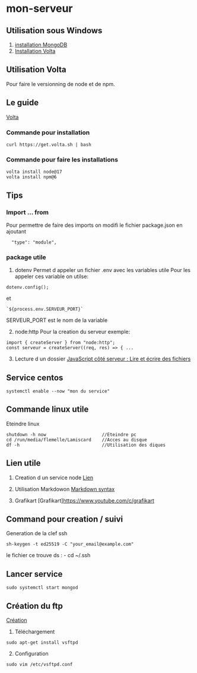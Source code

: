 # mon-serveur
## Utilisation sous Windows
1. [installation MongoDB](https://www.mongodb.com/try/download/community)
2. [Installation Volta](https://github.com/volta-cli/volta/releases/download/v1.1.0/volta-1.1.0-windows-x86_64.msi)

## Utilisation Volta
Pour faire le versionning de node et de npm.
## Le guide
[Volta](https://docs.volta.sh/guide/getting-started)

### Commande pour installation
```
curl https://get.volta.sh | bash
```
### Commande pour faire les installations
```
volta install node@17
volta install npm@6
```

## Tips
### Import ... from

Pour permettre de faire des imports on modifi le fichier package.json en ajoutant
```
  "type": "module",
```
### package utile
1. dotenv
Permet d appeler un fichier .env avec les variables utile
Pour les appeler ces variable on utilse:
```
dotenv.config();
```
et 
```
`${process.env.SERVEUR_PORT}`
```
SERVEUR_PORT est le nom de la variable

2. node:http
Pour la creation du serveur
exemple:
```
import { createServer } from "node:http";
const serveur = createServer((req, res) => { ...
```

3. Lecture d un dossier
[JavaScript côté serveur : Lire et écrire des fichiers](https://www.youtube.com/watch?v=cT6b6_XzFmI&t=1134s)

## Service centos
```
systemctl enable --now "mon du service"
```
## Commande linux utile

Eteindre linux
```
shutdown -h now                     //Eteindre pc
cd /run/media/flemelle/Lamiscard    //Acces au disque
df -h                               //Utilisation des diques

```
## Lien utile

1. Creation d un service node
[Lien](https://nodesource.com/blog/running-your-node-js-app-with-systemd-part-1/)

2. Utilisation Markdowon
[Markdown syntax](https://www.markdownguide.org/basic-syntax/)

3. Grafikart
[Grafikart]https://www.youtube.com/c/grafikart

## Command pour creation / suivi 
Generation de la clef ssh
```
sh-keygen -t ed25519 -C "your_email@example.com"
```
le fichier ce trouve ds : - cd ~/.ssh

## Lancer service 
```
sudo systemctl start mongod
```
## Création du ftp
[Création](https://fr.wikihow.com/configurer-un-serveur-FTP-sous-Ubuntu-Linux)
1. Téléchargement
```
sudo apt-get install vsftpd
```
2. Configuration
```
sudo vim /etc/vsftpd.conf
```
